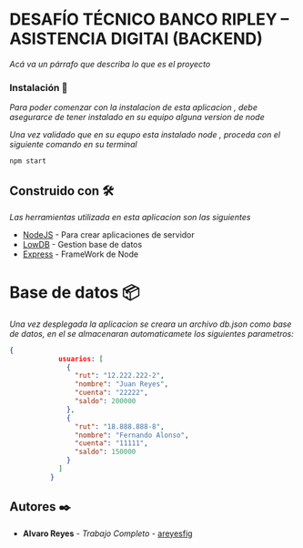 # DESAFÍO TÉCNICO BANCO RIPLEY – ASISTENCIA DIGITAl (BACKEND)

_Acá va un párrafo que describa lo que es el proyecto_

### Instalación 🔧

_Para poder comenzar con la instalacion de esta aplicacion , debe asegurarce de tener instalado en su equipo alguna version de node_

_Una vez validado que en su equpo esta instalado node , proceda con el siguiente comando en su terminal_

```bash
npm start
```

## Construido con 🛠️

_Las herramientas utilizada en esta aplicacion son las siguientes_

* [NodeJS](https://nodejs.org/es/) - Para crear aplicaciones de servidor
* [LowDB](https://www.npmjs.com/package/lowdb/v/1.0.0) - Gestion base de datos
* [Express](https://expressjs.com/es/) - FrameWork de Node

# Base de datos 📦

_Una vez desplegada la aplicacion se creara un archivo db.json como base de datos, en el se almacenaran automaticamete los siguientes parametros:_

```JSON
{
            usuarios: [
              {
                "rut": "12.222.222-2",
                "nombre": "Juan Reyes",
                "cuenta": "22222",
                "saldo": 200000
              },
              {
                "rut": "18.888.888-8",
                "nombre": "Fernando Alonso",
                "cuenta": "11111",
                "saldo": 150000
              }
            ]
          }
```

## Autores ✒️


* **Alvaro Reyes** - *Trabajo Completo* - [areyesfig](https://github.com/areyesfig)